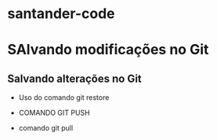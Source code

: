 # santander-code

# SAlvando modificações no Git

## Salvando alterações no Git

* Uso do comando git restore

* COMANDO GIT PUSH
* comando git pull
